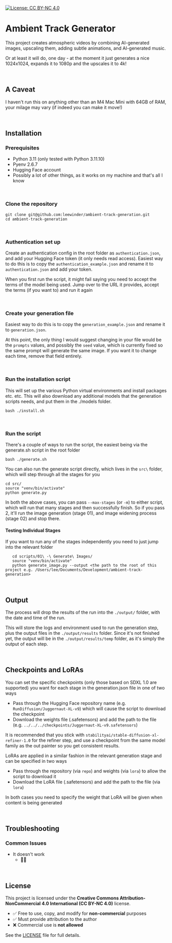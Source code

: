 [![License: CC BY-NC 4.0](https://img.shields.io/badge/License-CC%20BY--NC%204.0-lightgrey.svg)](https://creativecommons.org/licenses/by-nc/4.0/)


# Ambient Track Generator
This project creates atmospheric videos by combining AI-generated images, upscaling them, adding subtle animations, and AI-generated music.  

Or at least it will do, one day - at the moment it just generates a nice 1024x1024, expands it to 1080p and the upscales it to 4k!

&nbsp; 
## A Caveat
I haven't run this on anything other than an M4 Mac Mini with 64GB of RAM, your milage may vary (if indeed you can make it move!)

&nbsp; 
## Installation

### Prerequisites 
- Python 3.11 (only tested with Python 3.11.10)
- Pyenv 2.6.7
- Hugging Face account
- Possibly a lot of other things, as it works on my machine and that's all I know

&nbsp; 
### Clone the repository

   ```
   git clone git@github.com:leewinder/ambient-track-generation.git
   cd ambient-track-generation
   ```

&nbsp; 
### Authentication set up

Create an authentication config in the root folder as `authentication.json`, and add your Hugging Face token (it only needs read access).  Easiest way to do this is to copy the `authentication_example.json` and rename it to `authentication.json` and add your token.  

When you first run the script, it might fail saying you need to accept the terms of the model being used.  Jump over to the URL it provides, accept the terms (if you want to) and run it again

&nbsp; 
### Create your generation file

Easiest way to do this is to copy the `generation_example.json` and rename it to `generation.json`.  

At this point, the only thing I would suggest changing in your file would be the `prompts` values, and possibly the `seed` value, which is currently fixed so the same prompt will generate the same image.  If you want it to change each time, remove that field entirely.

&nbsp; 
### Run the installation script

This will set up the various Python virtual environments and install packages etc. etc.  This will also download any additional models that the generation scripts needs, and put them in the ./models folder.
   ```
   bash ./install.sh
   ```


&nbsp; 
### Run the script

There's a couple of ways to run the script, the easiest being via the generate.sh script in the root folder
   ```
   bash ./generate.sh
   ```

You can also run the generate script directly, which lives in the `src\` folder, which will step through all the stages for you
   ```
   cd src/
   source "venv/bin/activate"
   python generate.py
   ```

In both the above cases, you can pass `--max-stages` (or `-m`) to either script, which will run that many stages and then successfully finish.  So if you pass 2, it'll run the image generation (stage 01), and image widening process (stage 02) and stop there.

#### Testing Individual Stages
If you want to run any of the stages independently you need to just jump into the relevant folder
```
   cd scripts/01\ -\ Generate\ Images/
   source "venv/bin/activate"
   python generate_image.py --output <the path to the root of this project e.g. /Users/lee/Documents/Development/ambient-track-generation>
```

&nbsp; 
## Output
The process will drop the results of the run into the `./output/` folder, with the date and time of the run.  

This will store the logs and environment used to run the generation step, plus the output files in the `./output/results` folder.  Since it's not finished yet, the output will be in the `./output/results/temp` folder, as it's simply the output of each step.

&nbsp; 
## Checkpoints and LoRAs
You can set the specific checkpoints (only those based on SDXL 1.0 are supported) you want for each stage in the generation.json file in one of two ways
* Pass through the Hugging Face repository name (e.g. `RunDiffusion/Juggernaut-XL-v9`) which will cause the script to download the checkpoint
* Download the weights file (.safetensors) and add the path to the file (e.g. `../../../checkpoints/Juggernaut-XL-v9.safetensors`)

It is recommended that you stick with `stabilityai/stable-diffusion-xl-refiner-1.0` for the refiner step, and use a checkpoint from the same model family as the out painter so you get consistent results.

LoRAs are applied in a similar fashion in the relevant generation stage and can be specified in two ways
* Pass through the repository (via `repo`) and weights (via `lora`) to allow the script to download it
* Download the LoRA file (.safetensors) and add the path to the file (via `lora`)

In both cases you need to specify the weight that LoRA will be given when content is being generated


&nbsp; 
## Troubleshooting
### Common Issues
* It doesn't work
  - 🤷‍♂️

&nbsp; 
## License

This project is licensed under the **Creative Commons Attribution-NonCommercial 4.0 International (CC BY-NC 4.0)** license.

- ✅ Free to use, copy, and modify for **non-commercial** purposes  
- ✅ Must provide attribution to the author  
- ❌ Commercial use is **not allowed**  

See the [LICENSE](./LICENSE) file for full details.
